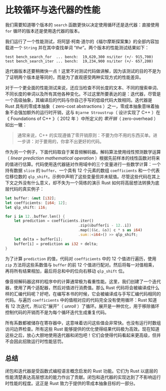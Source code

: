 # 比较循环与迭代器的性能

我们需要知道哪个版本的 `search` 函数更快以决定使用循环还是迭代器：直接使用 `for` 循环的版本还是使用迭代器的版本。

我们运行了一个性能测试，将阿瑟·柯南·道尔的《福尔摩斯探案集》的全部内容加载进一个 `String` 并在其中查找单词 “*the*”。两个版本的性能测试结果如下：

```shell
test bench_search_for  ... bench:  19,620,300 ns/iter (+/- 915,700)
test bench_search_iter ... bench:  19,234,900 ns/iter (+/- 657,200)
```

迭代器版本还要稍微快一点！这里不对测试代码做讲解，因为该测试的目的不是为了证明两个版本是等同的，而是为了直观感受两种实现方式的性能差异。

对于一个更全面的性能测试来说，还应当检查不同长度的文本、不同的搜索单词、不同长度的单词以及所有其他各种变化。不过这里所要表达的是：迭代器，尽管是一个高级抽象，其编译后的代码与你自己手写的低级代码大致相同。迭代器是 Rust 具有的零成本抽象（ zero-cost abstractions ）之一，零成本抽象意味着抽象不会强加额外的运行时开销，这与 `Bjarne Stroustrup`（ 设计实现了 C++ ）在 《 Foundations of C++ 》（ 2012 年 ）中所定义的 *零开销*（ zero-overhead ）如出一辙：

>通常来说，C++ 的实现遵循了零开销原则：不要为你不用的东西买单。进一步讲：对于要用的，你拿不出更好的代码。

作为另一个例子，下面代码取自于某音频解码器。解码算法使用线性预测数学运算（ *linear prediction mathematical operation* ）根据先前样本的线性函数对将来的值进行估算。代码使用迭代器链对作用域中的三个变量进行一些数学计算：一个持有数据 `slice` 的 `buffer`、一个具有 12 个元素的数组 `coefficients` 和一个代表位移位数的 `qlp_shift`。示例中声明了这些变量但并未赋值。尽管这些代码在其上下文之外没有什么意义，却不失为一个简练的演示 Rust 如何将高层想法转换为底层代码的真实例子：

```rust
let buffer: &mut [i32];
let coefficients: [i64; 12];
let qlp_shift: i16;

for i in 12..buffer.len() {
    let prediction = coefficients.iter()
                                 .zip(&buffer[i - 12..i])
                                 .map(|(&c, &s)| c * s as i64)
                                 .sum::<i64>() >> qlp_shift;
    let delta = buffer[i];
    buffer[i] = prediction as i32 + delta;
}
```

为了计算 `prediction` 的值，代码对 `coefficients` 中的 12 个值进行遍历，使用 `zip` 方法将这些系数值与 `buffer` 的前 12 个值进行配对。然后将每一对值相乘，再将所有结果相加，最后将总和中的位向右移动 `qlp_shift` 位。

像音频解码器这样的程序中的计算通常极为看重性能。这里，我们创建了一个迭代器，使用了两个适配器，然后对值进行消费值。那么 Rust 代码将会被编译成什么样的汇编代码呢？好吧，在编写本书的时候，它会被编译成与手写汇编代码相同的代码。与遍历 `coefficients` 中的值相对应的代码完全没有使用循环：Rust 知道有 12 次迭代，所以它“展开”（ *unroll* ）了循环。展开是一种优化，用于移除循环控制代码的开销而不是为每个循环迭代生成重复代码。

所有系数都被储存在寄存器中，这意味着访问这些值会非常快。也没有运行时数组访问边界检查。所有这些 Rust 能够提供的优化使得结果代码极为高效。现在知道这些之后，放心大胆地使用迭代器和闭包吧！它们会使得代码看起来更高级，但并不会因此招致运行时性能惩罚。

## 总结

闭包和迭代器是受函数式编程语言概念启发的 Rust 功能。它们为 Rust 以底层的性能清楚表达高层想法的能力作出了贡献。闭包和迭代器的实现达到了不影响运行时性能的程度。这正是 Rust 致力于提供的零成本抽象目标的一部分。
